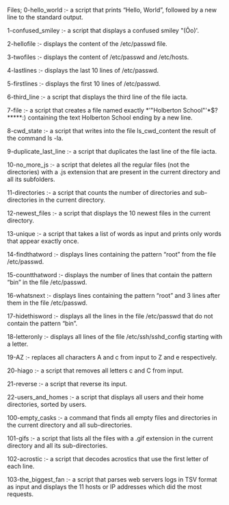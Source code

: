 Files;
0-hello_world :- a script that prints “Hello, World”, followed by a new line to the standard output.

1-confused_smiley :- a script that displays a confused smiley "(Ôo)'.

2-hellofile :- displays the content of the /etc/passwd file.

3-twofiles :- displays the content of /etc/passwd and /etc/hosts.

4-lastlines :- displays the last 10 lines of /etc/passwd.

5-firstlines :- displays the first 10 lines of /etc/passwd.

6-third_line :- a script that displays the third line of the file iacta.

7-file :- a script that creates a file named exactly *\'"Holberton School"'\*$?*****:) containing the text Holberton School ending by a new line.

8-cwd_state :- a script that writes into the file ls_cwd_content the result of the command ls -la.

9-duplicate_last_line :- a script that duplicates the last line of the file iacta.

10-no_more_js :- a script that deletes all the regular files (not the directories) with a .js extension that are present in the current directory and all its subfolders.

11-directories :- a script that counts the number of directories and sub-directories in the current directory.

12-newest_files :- a script that displays the 10 newest files in the current directory.

13-unique :- a script that takes a list of words as input and prints only words that appear exactly once.

14-findthatword :- displays lines containing the pattern “root” from the file /etc/passwd.

15-countthatword :- displays the number of lines that contain the pattern “bin” in the file /etc/passwd.

16-whatsnext :- displays lines containing the pattern “root” and 3 lines after them in the file /etc/passwd.

17-hidethisword :- displays all the lines in the file /etc/passwd that do not contain the pattern “bin”.

18-letteronly :- displays all lines of the file /etc/ssh/sshd_config starting with a letter.

19-AZ :- replaces all characters A and c from input to Z and e respectively.

20-hiago :- a script that removes all letters c and C from input.

21-reverse :- a script that reverse its input.

22-users_and_homes :- a script that displays all users and their home directories, sorted by users.

100-empty_casks :- a command that finds all empty files and directories in the current directory and all sub-directories.

101-gifs :- a script that lists all the files with a .gif extension in the current directory and all its sub-directories.

102-acrostic :- a script that decodes acrostics that use the first letter of each line.

103-the_biggest_fan :- a script that parses web servers logs in TSV format as input and displays the 11 hosts or IP addresses which did the most requests.
